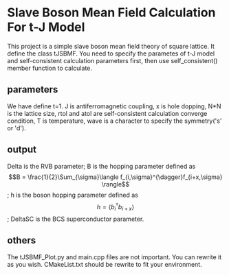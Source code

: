 # Slave Boson Mean Field Calculation For t-J Model

This project is a simple slave boson mean field theory of square lattice. It define the class tJSBMF. You need to specify the parametes of t-J model and self-consistent calculation parameters first, then use self_consistent() member function to calculate.

## parameters

We have define t=1. J is antiferromagnetic coupling, x is hole dopping, N*N is the lattice size, rtol and atol are self-consistent calculation converge condition, T is temperature, wave is a character to specify the symmetry('s' or 'd').

## output

Delta is the RVB parameter; B is the hopping parameter defined as $$B = \frac{1}{2}\Sum_{\sigma}\langle f_{i,\sigma}^{\dagger}f_{i+x,\sigma} \rangle$$; h is the boson hopping parameter defined as $$h = \langle b_{i}^{\dagger}b_{i+x} \rangle$$; DeltaSC is the BCS superconductor parameter.

## others
The tJSBMF_Plot.py and main.cpp files are not important. You can rewrite it as you wish.
CMakeList.txt should be rewrite to fit your environment.
